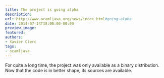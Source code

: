 ```yaml
---
title: The project is going alpha
description:
url: http://www.ocamljava.org/news/index.html#going-alpha
date: 2014-07-14T18:00:00-00:00
preview_image:
featured:
authors:
- Xavier Clerc
tags:
- ocamljava
---
```


<p>For quite a long time, the project was only available as a binary distribution. Now that the code is in better shape, its sources are available.</p>

